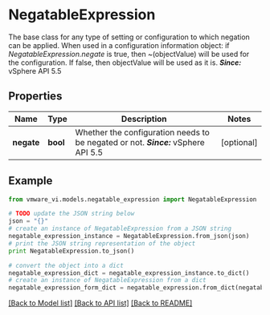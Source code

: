 # NegatableExpression

The base class for any type of setting or configuration to which negation can be applied.  When used in a configuration information object: if *NegatableExpression.negate* is true, then ~(objectValue) will be used for the configuration. If false, then objectValue will be used as it is.  ***Since:*** vSphere API 5.5 

## Properties
Name | Type | Description | Notes
------------ | ------------- | ------------- | -------------
**negate** | **bool** | Whether the configuration needs to be negated or not.  ***Since:*** vSphere API 5.5  | [optional] 

## Example

```python
from vmware_vi.models.negatable_expression import NegatableExpression

# TODO update the JSON string below
json = "{}"
# create an instance of NegatableExpression from a JSON string
negatable_expression_instance = NegatableExpression.from_json(json)
# print the JSON string representation of the object
print NegatableExpression.to_json()

# convert the object into a dict
negatable_expression_dict = negatable_expression_instance.to_dict()
# create an instance of NegatableExpression from a dict
negatable_expression_form_dict = negatable_expression.from_dict(negatable_expression_dict)
```
[[Back to Model list]](../README.md#documentation-for-models) [[Back to API list]](../README.md#documentation-for-api-endpoints) [[Back to README]](../README.md)


